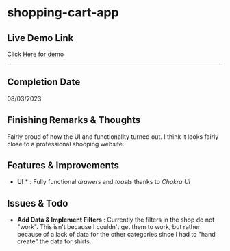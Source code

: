 # shopping-cart-app

## Live Demo Link

[Click Here for demo]()

---

## Completion Date

08/03/2023

## Finishing Remarks & Thoughts

Fairly proud of how the UI and functionality turned out. I think it looks fairly close to a professional shooping website.

## Features & Improvements

- **UI** \* : Fully functional _drawers_ and _toasts_ thanks to _Chakra UI_

## Issues & Todo

- **Add Data & Implement Filters** : Currently the filters in the shop do not "work". This isn't because I couldn't get them to work, but rather because of a lack of data for the other categories since I had to "hand create" the data for shirts.
